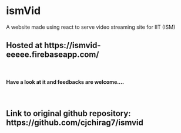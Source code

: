 # ismVid
A website made using react to serve video streaming site for IIT (ISM)
<h2>Hosted at https://ismvid-eeeee.firebaseapp.com/</h2>
<br>
<h4> Have a look at it and feedbacks are welcome....</h4>
<br>
<h2> Link to original github repository: https://github.com/cjchirag7/ismvid</h2> 
<br>
